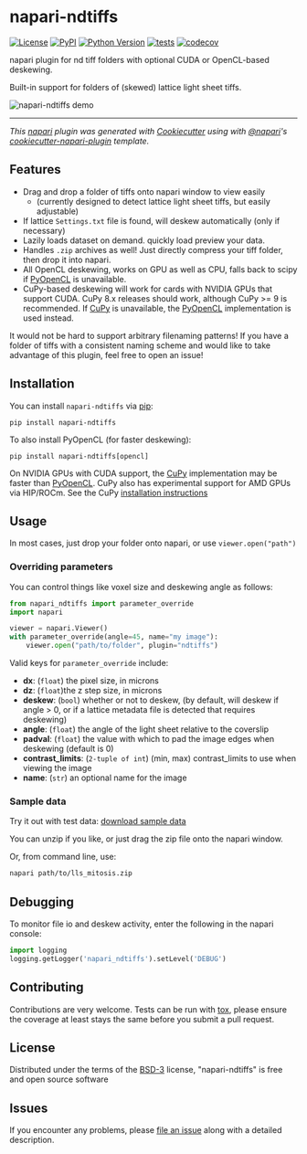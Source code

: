 # napari-ndtiffs

[![License](https://img.shields.io/pypi/l/napari-ndtiffs.svg?color=green)](https://raw.githubusercontent.com/tlambert03/napari-ndtiffs/main/LICENSE)
[![PyPI](https://img.shields.io/pypi/v/napari-ndtiffs.svg?color=green)](https://pypi.org/project/napari-ndtiffs)
[![Python Version](https://img.shields.io/pypi/pyversions/napari-ndtiffs.svg?color=green)](https://python.org)
[![tests](https://github.com/tlambert03/napari-ndtiffs/workflows/tests/badge.svg)](https://github.com/tlambert03/napari-ndtiffs/actions)
[![codecov](https://codecov.io/gh/tlambert03/napari-ndtiffs/branch/main/graph/badge.svg)](https://codecov.io/gh/tlambert03/napari-ndtiffs)

napari plugin for nd tiff folders with optional CUDA or OpenCL-based deskewing.

Built-in support for folders of (skewed) lattice light sheet tiffs.

![napari-ndtiffs demo](https://github.com/tlambert03/napari-ndtiffs/raw/main/demo.gif)

----------------------------------

*This [napari] plugin was generated with [Cookiecutter] using with [@napari]'s [cookiecutter-napari-plugin] template.*

## Features

- Drag and drop a folder of tiffs onto napari window to view easily 
  - (currently designed to detect  lattice light sheet tiffs, but easily
    adjustable)
- If lattice `Settings.txt` file is found, will deskew automatically (only if
  necessary)
- Lazily loads dataset on demand.  quickly load preview your data.
- Handles `.zip` archives as well!  Just directly compress your tiff folder,
  then drop it into napari.
- All OpenCL deskewing, works on GPU as well as CPU, falls back to scipy if
  [PyOpenCL] is unavailable.
- CuPy-based deskewing will work for cards with NVIDIA GPUs that support CUDA.
  CuPy 8.x releases should work, although CuPy >= 9 is recommended. If [CuPy]
  is unavailable, the [PyOpenCL] implementation is used instead.

It would not be hard to support arbitrary filenaming patterns!  If you have a
folder of tiffs with a consistent naming scheme and would like to take advantage
of this plugin, feel free to open an issue!

## Installation

You can install `napari-ndtiffs` via [pip]:

```shell
pip install napari-ndtiffs
```

To also install PyOpenCL (for faster deskewing):

```shell
pip install napari-ndtiffs[opencl]
```

On NVIDIA GPUs with CUDA support, the [CuPy] implementation may be faster than
[PyOpenCL]. CuPy also has experimental support for AMD GPUs via HIP/ROCm. See
the CuPy [installation instructions](https://docs.cupy.dev/en/stable/install.html)


## Usage

In most cases, just drop your folder onto napari, or use `viewer.open("path")`

### Overriding parameters

You can control things like voxel size and deskewing angle as follows:

```python
from napari_ndtiffs import parameter_override
import napari

viewer = napari.Viewer()
with parameter_override(angle=45, name="my image"):
    viewer.open("path/to/folder", plugin="ndtiffs")
```

Valid keys for `parameter_override` include:

- **dx**: (`float`) the pixel size, in microns
- **dz**: (`float`)the z step size, in microns
- **deskew**: (`bool`) whether or not to deskew, (by default, will deskew if angle > 0, or if a lattice metadata file is detected that requires deskewing) 
- **angle**: (`float`) the angle of the light sheet relative to the coverslip
- **padval**: (`float`) the value with which to pad the image edges when deskewing (default is 0)
- **contrast_limits**: (`2-tuple of int`) (min, max) contrast_limits to use when viewing the image
- **name**: (`str`) an optional name for the image

### Sample data

Try it out with test data: [download sample data](https://www.dropbox.com/s/up4ywrn2sckjunc/lls_mitosis.zip?dl=1)

You can unzip if you like, or just drag the zip file onto the napari window.

Or, from command line, use:

```bash
napari path/to/lls_mitosis.zip
```

## Debugging

To monitor file io and deskew activity, enter the following in the napari console:

```python
import logging
logging.getLogger('napari_ndtiffs').setLevel('DEBUG')
```


## Contributing

Contributions are very welcome. Tests can be run with [tox], please ensure
the coverage at least stays the same before you submit a pull request.

## License

Distributed under the terms of the [BSD-3] license,
"napari-ndtiffs" is free and open source software

## Issues

If you encounter any problems, please [file an issue] along with a detailed description.

[napari]: https://github.com/napari/napari
[Cookiecutter]: https://github.com/audreyr/cookiecutter
[@napari]: https://github.com/napari
[BSD-3]: http://opensource.org/licenses/BSD-3-Clause
[cookiecutter-napari-plugin]: https://github.com/napari/cookiecutter-napari-plugin
[file an issue]: https://github.com/tlambert03/napari-ndtiffs/issues
[napari]: https://github.com/napari/napari
[tox]: https://tox.readthedocs.io/en/latest/
[pip]: https://pypi.org/project/pip/
[PyPI]: https://pypi.org/
[PyOpenCL]: https://documen.tician.de/pyopencl/
[CuPy]: https://docs.cupy.dev/
